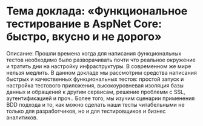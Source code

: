 # Тема доклада: «Функциональное тестирование в AspNet Core: быстро, вкусно и не дорого»
Описание: Прошли времена когда для написания функциональных тестов необходимо было разворачивать почти что реальное окружение и тратить дни на настройку инфраструктуры. В современном же мире нельзя медлить. 
В данном докладе мы рассмотрим средства написания быстрых и качественных функциональных тестов: простой запуск и настройка тестового приложения, высокоуровневая изоляция базы данных и обращений к другим сервисам, решение проблемм с SSL, аутентификацией и проч.. Более того, мы изучим сценарии применения BDD подхода и то, как можно сделать наши тесты читабельными не только для разработчиков, но и для тестировщиков и бизнес аналитиков.
